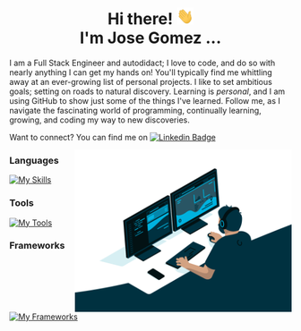 <!--
**jgome284/jgome284** is a ✨ _special_ ✨ repository because its `README.md` (this file) appears on your GitHub profile.
-->

<h1 align="center">Hi there! <img src="./Hi.gif" width="30px" height="30px"> <br> I'm Jose Gomez ... </h1>

I am a Full Stack Engineer and autodidact; I love to code, and do so with nearly anything I can get my hands on!  You'll typically find me whittling away at an ever-growing list of personal projects.  I like to set ambitious goals; setting on roads to natural discovery.  Learning is *personal*, and I am using GitHub to show just some of the things I've learned.  Follow me, as I navigate the fascinating world of programming, continually learning, growing, and coding my way to new discoveries.

Want to connect? You can find me on [![Linkedin Badge](https://img.shields.io/badge/LinkedIn-0077B5?style=plastic&logo=linkedin&logoColor=white)](https://www.linkedin.com/in/jose-miguel-gomez-03ba16129/)

<img  src="./coding.gif" height="290px" align="right" />

### Languages

[![My Skills](https://skillicons.dev/icons?i=python,js,ts,html,css,cpp&perline=6)](https://skillicons.dev)

### Tools
[![My Tools](https://skillicons.dev/icons?i=docker,vscode,linux,ubuntu,bash,md,git,github,gitlab,figma,raspberrypi,arduino&perline=6)](https://skillicons.dev)

### Frameworks
[![My Frameworks](https://skillicons.dev/icons?i=flask,scikitlearn,tensorflow,kubernetes,regex,react,redux,nodejs,npm,deno,bootstrap,jquery,redis,mongodb,sqlite,postgres&perline=8)](https://skillicons.dev)

